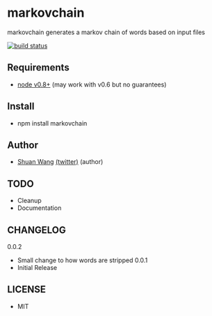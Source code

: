 markovchain
=========================================
markovchain generates a markov chain of words based on input files

[![build status](https://secure.travis-ci.org/swang/markovchain.png)](http://travis-ci.org/swang/markovchain)

## Requirements

- [node v0.8+](http://nodejs.org/) (may work with v0.6 but no guarantees)

## Install

- npm install markovchain

## Author

- [Shuan Wang](https://github.com/swang) [(twitter)](https://twitter.com/swang) (author)

## TODO

- Cleanup
- Documentation

## CHANGELOG
0.0.2
- Small change to how words are stripped
0.0.1
- Initial Release

## LICENSE
- MIT
